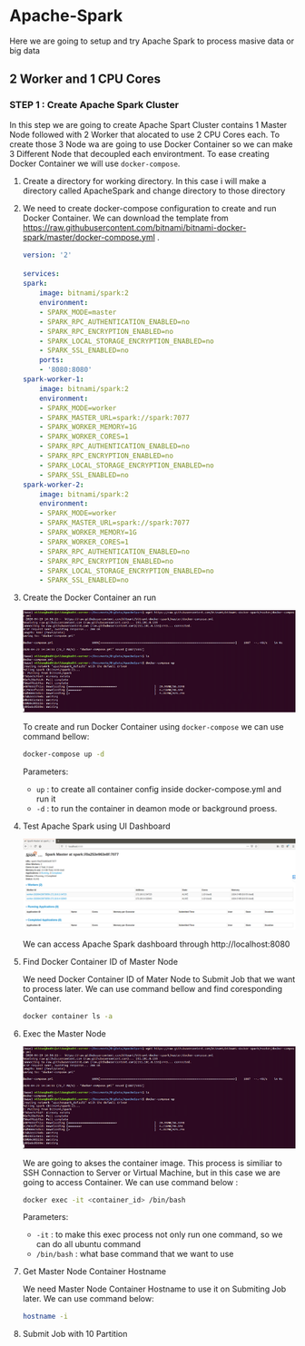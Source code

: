# Apache-Spark

Here we are going to setup and try Apache Spark to process masive data or big data

## 2 Worker and 1 CPU Cores

### STEP 1 : Create Apache Spark Cluster

In this step we are going to create Apache Spart Cluster contains 1 Master Node followed with 2 Worker that alocated to use 2 CPU Cores each. To create those 3 Node wa are going to use Docker Container so we can make 3 Different Node that decoupled each environtment. To ease creating Docker Container we will use ```docker-compose```.

1. Create a directory for working directory. In this case i will make a directory called ApacheSpark and change directory to those directory

2. We need to create docker-compose configuration to create and run Docker Container. We can download the template from https://raw.githubusercontent.com/bitnami/bitnami-docker-spark/master/docker-compose.yml .

    ```yml
    version: '2'

    services:
    spark:
        image: bitnami/spark:2
        environment:
        - SPARK_MODE=master
        - SPARK_RPC_AUTHENTICATION_ENABLED=no
        - SPARK_RPC_ENCRYPTION_ENABLED=no
        - SPARK_LOCAL_STORAGE_ENCRYPTION_ENABLED=no
        - SPARK_SSL_ENABLED=no
        ports:
        - '8080:8080'
    spark-worker-1:
        image: bitnami/spark:2
        environment:
        - SPARK_MODE=worker
        - SPARK_MASTER_URL=spark://spark:7077
        - SPARK_WORKER_MEMORY=1G
        - SPARK_WORKER_CORES=1
        - SPARK_RPC_AUTHENTICATION_ENABLED=no
        - SPARK_RPC_ENCRYPTION_ENABLED=no
        - SPARK_LOCAL_STORAGE_ENCRYPTION_ENABLED=no
        - SPARK_SSL_ENABLED=no
    spark-worker-2:
        image: bitnami/spark:2
        environment:
        - SPARK_MODE=worker
        - SPARK_MASTER_URL=spark://spark:7077
        - SPARK_WORKER_MEMORY=1G
        - SPARK_WORKER_CORES=1
        - SPARK_RPC_AUTHENTICATION_ENABLED=no
        - SPARK_RPC_ENCRYPTION_ENABLED=no
        - SPARK_LOCAL_STORAGE_ENCRYPTION_ENABLED=no
        - SPARK_SSL_ENABLED=no
    ```

3. Create the Docker Container an run

    ![docker-compose up](https://github.com/wildangbudhi/Apache-Spark/blob/master/Screenshoot/docker-compose.png)

    To create and run Docker Container using ```docker-compose``` we can use command bellow:

    ```bash
    docker-compose up -d
    ```

    Parameters:
    - ```up``` : to create all container config inside docker-compose.yml and run it
    - ```-d``` : to run the container in deamon mode or background proess.

4. Test Apache Spark using UI Dashboard

    ![Test Apache Spark](https://github.com/wildangbudhi/Apache-Spark/blob/master/Screenshoot/Test%20Apache%20Spark.png)

    We can access Apache Spark dashboard through http://localhost:8080

5. Find Docker Container ID of Master Node

    We need Docker Container ID of Mater Node to Submit Job that we want to process later. We can use command bellow and find coresponding Container.

    ```bash
    docker container ls -a
    ```

6. Exec the Master Node

    ![Exec Master Node](https://github.com/wildangbudhi/Apache-Spark/blob/master/Screenshoot/docker-compose.png)

    We are going to akses the container image. This process is similiar to SSH Connaction to Server or Virtual Machine, but in this case we are going to access Container. We can use command below :

    ```bash
    docker exec -it <container_id> /bin/bash
    ```

    Parameters:
    - ```-it``` : to make this exec process not only run one command, so we can do all ubuntu command
    - ```/bin/bash``` : what base command that we want to use

7. Get Master Node Container Hostname

    We need Master Node Container Hostname to use it on Submiting Job later. We can use command below:

    ```bash
    hostname -i
    ```

8. Submit Job with 10 Partition


